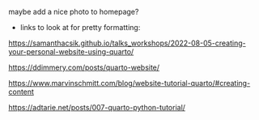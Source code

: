 maybe add a nice photo to homepage?



- links to look at for pretty formatting:

https://samanthacsik.github.io/talks_workshops/2022-08-05-creating-your-personal-website-using-quarto/

https://ddimmery.com/posts/quarto-website/

https://www.marvinschmitt.com/blog/website-tutorial-quarto/#creating-content

https://adtarie.net/posts/007-quarto-python-tutorial/
